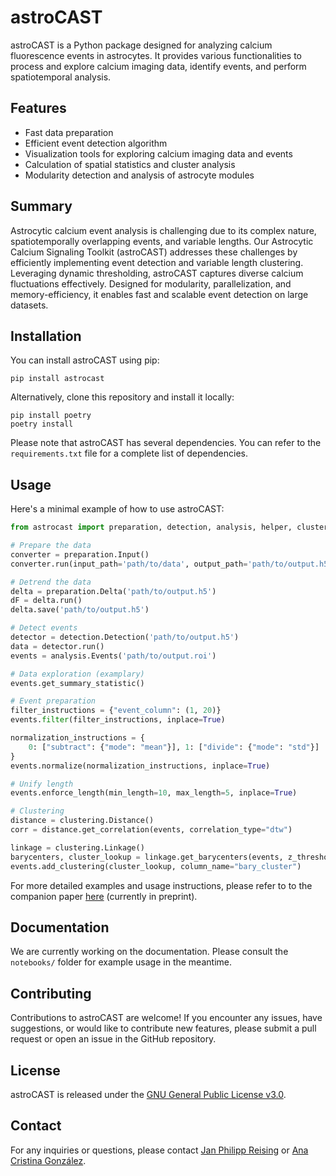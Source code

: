 # astroCAST

astroCAST is a Python package designed for analyzing calcium fluorescence events in astrocytes. It provides various functionalities to process and explore calcium imaging data, identify events, and perform spatiotemporal analysis.

## Features

- Fast data preparation
- Efficient event detection algorithm
- Visualization tools for exploring calcium imaging data and events
- Calculation of spatial statistics and cluster analysis
- Modularity detection and analysis of astrocyte modules

## Summary
Astrocytic calcium event analysis is challenging due to its complex nature, spatiotemporally overlapping events, and variable lengths. Our Astrocytic Calcium Signaling Toolkit (astroCAST) addresses these challenges by efficiently implementing event detection and variable length clustering. Leveraging dynamic thresholding, astroCAST captures diverse calcium fluctuations effectively. Designed for modularity, parallelization, and memory-efficiency, it enables fast and scalable event detection on large datasets.

## Installation
You can install astroCAST using pip: 
```shell 
pip install astrocast
```

Alternatively, clone this repository and install it locally:
```shell
pip install poetry
poetry install
```

Please note that astroCAST has several dependencies. You can refer to the `requirements.txt` file for a complete list of dependencies.

## Usage

Here's a minimal example of how to use astroCAST:

```python
from astrocast import preparation, detection, analysis, helper, clustering

# Prepare the data
converter = preparation.Input()
converter.run(input_path='path/to/data', output_path='path/to/output.h5')

# Detrend the data
delta = preparation.Delta('path/to/output.h5')
dF = delta.run()
delta.save('path/to/output.h5')

# Detect events
detector = detection.Detection('path/to/output.h5')
data = detector.run()
events = analysis.Events('path/to/output.roi')

# Data exploration (examplary)
events.get_summary_statistic()

# Event preparation
filter_instructions = {"event_column": (1, 20)}
events.filter(filter_instructions, inplace=True)

normalization_instructions = {
    0: ["subtract": {"mode": "mean"}], 1: ["divide": {"mode": "std"}]
}
events.normalize(normalization_instructions, inplace=True)

# Unify length
events.enforce_length(min_length=10, max_length=5, inplace=True)

# Clustering
distance = clustering.Distance()
corr = distance.get_correlation(events, correlation_type="dtw")

linkage = clustering.Linkage()
barycenters, cluster_lookup = linkage.get_barycenters(events, z_threshold=2, distance_matrix=corr)
events.add_clustering(cluster_lookup, column_name="bary_cluster")
```

For more detailed examples and usage instructions, please refer to to the companion paper [here](https://papers.ssrn.com/sol3/papers.cfm?abstract_id=4491483) (currently in preprint).

## Documentation

[//]: # (The documentation for astroCAST can be found here.)
We are currently working on the documentation. Please consult the `notebooks/` folder for example usage in the meantime.

## Contributing

Contributions to astroCAST are welcome! If you encounter any issues, have suggestions, or would like to contribute new features, please submit a pull request or open an issue in the GitHub repository.

## License

astroCAST is released under the [GNU General Public License v3.0](https://www.gnu.org/licenses/gpl-3.0.en.html).

## Contact

For any inquiries or questions, please contact [Jan Philipp Reising](mailto:jan.reising@ki.se) or [Ana Cristina González](mailto:ana.cristina.gonzalez.sanchez@ki.se).
